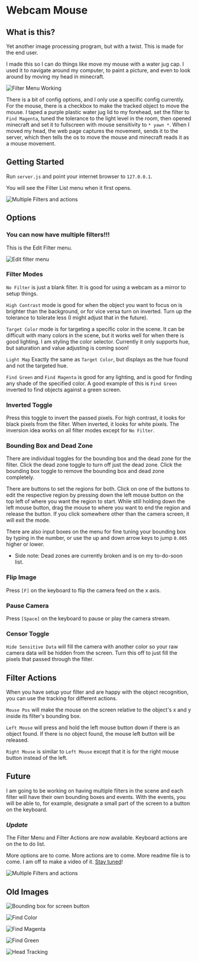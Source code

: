 # Webcam Mouse
## What is this?

Yet another image processing program, but with a twist. This is made for the end user.

I made this so I can do things like move my mouse with a water jug cap. I used it to navigate around my computer, to paint a picture, and even to look around by moving my head in minecraft.

![Filter Menu Working](https://dzwonsemrish7.cloudfront.net/items/1Q3V25460g1H0y0o0v2F/Screenshot%20(20).png "Filter Menu Working")

There is a bit of config options, and I only use a specific config currently. For the mouse, there is a checkbox to make the tracked object to move the mouse. I taped a purple plastic water jug lid to my forehead, set the filter to `Find Magenta`, tuned the tolerance to the light level in the room, then opened minecraft and set it to fullscreen with mouse sensitivity to `* yawn *`. When I moved my head, the web page captures the movement, sends it to the server, which then tells the os to move the mouse and minecraft reads it as a mouse movement.

## Getting Started

Run `server.js` and point your internet browser to `127.0.0.1`.

You will see the Filter List menu when it first opens.

![Multiple Filters and actions](https://dzwonsemrish7.cloudfront.net/items/44262B2p2w2x1m0K1X0I/Screenshot%20(24).png "Multiple Filters and actions")

## Options

### You can now have multiple filters!!!

This is the Edit Filter menu.

![Edit filter menu](https://dzwonsemrish7.cloudfront.net/items/3r3j3L3H113r033I2I2l/Screenshot%20(22).png "Edit filter menu")

### Filter Modes
`No Filter` is just a blank filter. It is good for using a webcam as a mirror to setup things.

`High Contrast` mode is good for when the object you want to focus on is brighter than the background, or for vice versa turn on inverted. Turn up the tolerance to tolerate less (I might adjust that in the future).

`Target Color` mode is for targeting a specific color in the scene. It can be difficult with many colors in the scene, but it works well for when there is good lighting. I am styling the color selector. Currently it only supports hue, but saturation and value adjusting is coming soon!

`Light Map` Exactly the same as `Target Color`, but displays as the hue found and not the targeted hue.

`Find Green` and `Find Magenta` is good for any lighting, and is good for finding any shade of the specified color. A good example of this is `Find Green` inverted to find objects against a green screen.

### Inverted Toggle
Press this toggle to invert the passed pixels. For high contrast, it looks for black pixels from the filter. When inverted, it looks for white pixels. The inversion idea works on all filter modes except for `No Filter`.

### Bounding Box and Dead Zone
There are individual toggles for the bounding box and the dead zone for the filter. Click the dead zone toggle to turn off just the dead zone. Click the bounding box toggle to remove the bounding box and dead zone completely.

There are buttons to set the regions for both. Click on one of the buttons to edit the respective region by pressing down the left mouse button on the top left of where you want the region to start. While still holding down the left mouse button, drag the mouse to where you want to end the region and release the button. If you click somewhere other than the camera screen, it will exit the mode.

There are also input boxes on the menu for fine tuning your bounding box by typing in the number, or use the up and down arrow keys to jump `0.005` higher or lower.

- Side note: Dead zones are currently broken and is on my to-do-soon list.

### Flip Image
Press `[F]` on the keyboard to flip the camera feed on the x axis.

### Pause Camera
Press `[Space]` on the keyboard to pause or play the camera stream.

### Censor Toggle
`Hide Sensitive Data` will fill the camera with another color so your raw camera data will be hidden from the screen. Turn this off to just fill the pixels that passed through the filter.

## Filter Actions

When you have setup your filter and are happy with the object recognition, you can use the tracking for different actions.

`Mouse Pos` will make the mouse on the screen relative to the object's x and y inside its filter's bounding box.

`Left Mouse` will press and hold the left mouse button down if there is an object found. If there is no object found, the mouse left button will be released.

`Right Mouse` is similar to `Left Mouse` except that it is for the right mouse button instead of the left.

## Future

I am going to be working on having multiple filters in the scene and each filter will have their own bounding boxes and events. With the events, you will be able to, for example, designate a small part of the screen to a button on the keyboard.

### *Update*
The Filter Menu and Filter Actions are now available.
Keyboard actions are on the to do list.

More options are to come. More actions are to come. More readme file is to come. I am off to make a video of it. [Stay tuned](http://youtube.com/Tgwizman)!

![Multiple Filters and actions](https://dzwonsemrish7.cloudfront.net/items/3g0S3f470e0W0d1F4724/Screenshot%20(21).png "Multiple Filters and actions")

## Old Images

![Bounding box for screen button](https://dzwonsemrish7.cloudfront.net/items/1w2f0n3i2b1G190o0e3j/Screenshot%20(18).png "Bounding box for screen button")

![Find Color](https://dzwonsemrish7.cloudfront.net/items/0Q1J2s0Z1i122E1v0823/Screenshot%20(7).png "Find Color")

![Find Magenta](https://dzwonsemrish7.cloudfront.net/items/1J2D3d1i0A2d2N2q0O0a/Screenshot%20(9).png "Find Magenta")

![Find Green](https://dzwonsemrish7.cloudfront.net/items/1l3B0P220W0d3H0J3y3n/Screenshot%20(11).png "Find Green")

![Head Tracking](https://dzwonsemrish7.cloudfront.net/items/1F1A2A3v0b262D2f143V/Screenshot%20(12).png "Head Tracking")